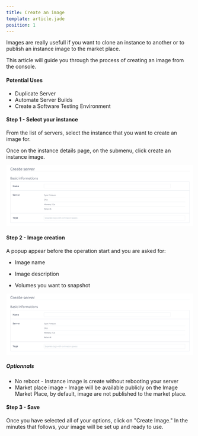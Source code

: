```yaml
---
title: Create an image
template: article.jade
position: 1
---
```


Images are really usefull if you want to clone an instance to another or to publish an instance image to the market place.

This article will guide you through the process of creating an image from the console.

#### Potential Uses

- Duplicate Server
- Automate Server Builds
- Create a Software Testing Environment

#### Step 1 - Select your instance

From the list of servers, select the instance that you want to create an image for.

Once on the instance details page, on the submenu, click create an instance image.

![Create server basic information](../../imgs/img_tmp_srv_basic_informations.png "Temporaire")

#### Step 2 - Image creation

A popup appear before the operation start and you are asked for:

- Image name

- Image description

- Volumes you want to snapshot

![Create server basic information](../../imgs/img_tmp_srv_basic_informations.png "Temporaire")

##### Optionnals

- No reboot - Instance image is create without rebooting your server
- Market place image - Image will be available publicly on the Image Market Place, by default, image are not published to the market place.

#### Step 3 - Save

Once you have selected all of your options, click on "Create Image." In the minutes that follows, your image will be set up and ready to use.

